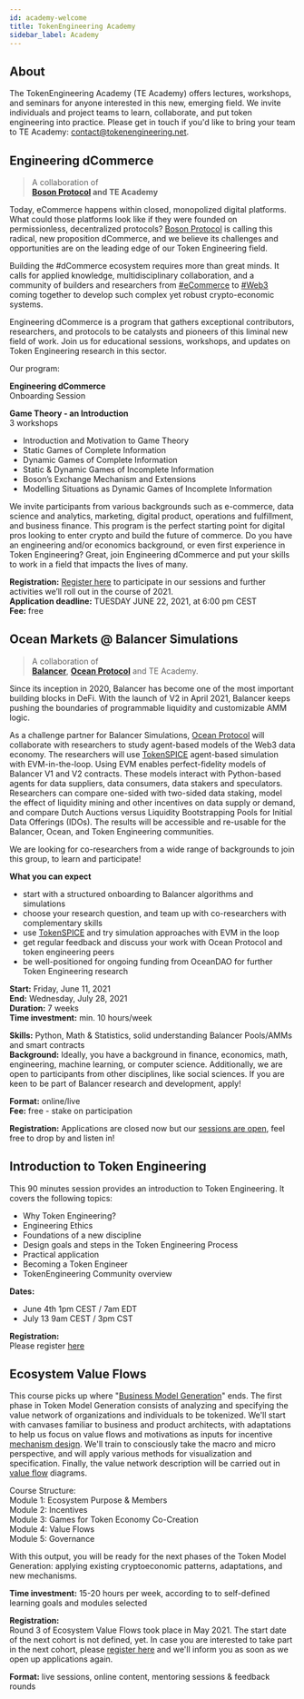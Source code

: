 ```yaml
---
id: academy-welcome
title: TokenEngineering Academy
sidebar_label: Academy
---
```

## About

The TokenEngineering Academy (TE Academy) offers lectures, workshops, and seminars for anyone interested in this new, emerging field. We invite individuals and project teams to learn, collaborate, and put token engineering into practice. Please get in touch if you'd like to bring your team to TE Academy: <contact@tokenengineering.net>.  

## Engineering dCommerce

> A collaboration of  
> **[Boson Protocol](https://bosonprotocol.io) and TE Academy**

Today, eCommerce happens within closed, monopolized digital platforms. What could those platforms look like if they were founded on permissionless, decentralized protocols? [Boson Protocol](https://www.bosonprotocol.io) is calling this radical, new proposition dCommerce, and we believe its challenges and opportunities are on the leading edge of our Token Engineering field. 

Building the #dCommerce ecosystem requires more than great minds. It calls for applied knowledge, multidisciplinary collaboration, and a community of builders and researchers from [#eCommerce](https://twitter.com/hashtag/eCommerce?src=hashtag_click) to [#Web3](https://twitter.com/hashtag/Web3?src=hashtag_click) coming together to develop such complex yet robust crypto-economic systems.

Engineering dCommerce is a program that gathers exceptional contributors, researchers, and protocols to be catalysts and pioneers of this liminal new field of work. Join us for educational sessions, workshops, and updates on Token Engineering research in this sector.

Our program:  

**Engineering dCommerce**  
Onboarding Session   

**Game Theory - an Introduction**    
3 workshops  
- Introduction and Motivation to Game Theory
- Static Games of Complete Information
- Dynamic Games of Complete Information
- Static & Dynamic Games of Incomplete Information
- Boson’s Exchange Mechanism and Extensions
- Modelling Situations as Dynamic Games of Incomplete Information


We invite participants from various backgrounds such as e-commerce, data science and analytics, marketing, digital product, operations and fulfillment, and business finance. This program is the perfect starting point for digital pros looking to enter crypto and build the future of commerce.
Do you have an engineering and/or economics background, or even first experience in Token Engineering? Great, join Engineering dCommerce and put your skills to work in a field that impacts the lives of many.

**Registration:**
[Register here](https://forms.gle/g3L5WBLCRZLp7ezu8) to participate in our sessions and further activities we’ll roll out in the course of 2021.  
**Application deadline:** TUESDAY JUNE 22, 2021, at 6:00 pm CEST  
**Fee:** free


## Ocean Markets @ Balancer Simulations

> A collaboration of  
> **[Balancer](https://balancer.finance/)**, **[Ocean Protocol](https://oceanprotocol.com)** and TE Academy.

Since its inception in 2020, Balancer has become one of the most important building blocks in DeFi. With the launch of V2 in April 2021, Balancer keeps pushing the boundaries of programmable liquidity and customizable AMM logic. 

As a challenge partner for Balancer Simulations, [Ocean Protocol](https://oceanprotocol.com) will collaborate with researchers to study agent-based models of the Web3 data economy. The researchers will use [TokenSPICE](https://github.com/oceanprotocol/tokenspice2) agent-based simulation with EVM-in-the-loop. Using EVM enables perfect-fidelity models of Balancer V1 and V2 contracts. These models interact with Python-based agents for data suppliers, data consumers, data stakers and speculators. Researchers can compare one-sided with two-sided data staking, model the effect of liquidity mining and other incentives on data supply or demand, and compare Dutch Auctions versus Liquidity Bootstrapping Pools for Initial Data Offerings (IDOs). The results will be accessible and re-usable for the Balancer, Ocean, and Token Engineering communities.

We are looking for co-researchers from a wide range of backgrounds to join this group, to learn and participate!

**What you can expect**
* start with a structured onboarding to Balancer algorithms and simulations
* choose your research question, and team up with co-researchers with complementary skills
* use [TokenSPICE](https://github.com/oceanprotocol/tokenspice2) and try simulation approaches with EVM in the loop
* get regular feedback and discuss your work with Ocean Protocol and token engineering peers
* be well-positioned for ongoing funding from OceanDAO for further Token Engineering research  

**Start:** Friday, June 11, 2021  
**End:**  Wednesday, July 28, 2021  
**Duration:** 7 weeks  
**Time investment:** min. 10 hours/week  

**Skills:** Python, Math & Statistics, solid understanding Balancer Pools/AMMs and smart contracts  
**Background:** Ideally, you have a background in finance, economics, math, engineering, machine learning, or computer science. Additionally, we are open to participants from other disciplines, like social sciences. If you are keen to be part of Balancer research and development, apply! 

**Format:** online/live  
**Fee:** free - stake on participation 

**Registration:** Applications are closed now but our [sessions are open](https://calendar.google.com/calendar/u/0?cid=NThubWhyaXNjYzc3bWVrbWU2YTMxNWJzY29AZ3JvdXAuY2FsZW5kYXIuZ29vZ2xlLmNvbQ), feel free to drop by and listen in! 


## Introduction to Token Engineering

This 90 minutes session provides an introduction to Token Engineering. It covers the following topics:  
- Why Token Engineering?
- Engineering Ethics
- Foundations of a new discipline
- Design goals and steps in the Token Engineering Process
- Practical application
- Becoming a Token Engineer
- TokenEngineering Community overview
  
**Dates:**  
- June 4th 1pm CEST / 7am EDT
- July 13 9am CEST / 3pm CST  

**Registration:**  
Please register [here](https://www.eventbrite.de/e/te-academy-introduction-to-token-engineering-tickets-157248170511)


## Ecosystem Value Flows

This course picks up where "[Business Model Generation](https://en.wikipedia.org/wiki/Business_Model_Canvas#cite_note-Osterwalder2010-3)" ends. The first phase in Token Model Generation consists of analyzing and specifying the value network of organizations and individuals to be tokenized. We'll start with canvases familiar to business and product architects, with adaptations to help us focus on value flows and motivations as inputs for incentive [mechanism design](https://en.wikipedia.org/wiki/Mechanism_design). We'll train to consciously take the macro and micro perspective, and will apply various methods for visualization and specification. Finally, the value network description will be carried out in [value flow](https://systemic2016.wordpress.com/system-dynamics-stock-and-flow-modelling/) diagrams.  

Course Structure:  
Module 1: Ecosystem Purpose & Members  
Module 2: Incentives  
Module 3: Games for Token Economy Co-Creation  
Module 4: Value Flows  
Module 5: Governance  

With this output, you will be ready for the next phases of the Token Model Generation: applying existing cryptoeconomic patterns, adaptations, and new mechanisms.  

**Time investment:** 15-20 hours per week, according to to self-defined learning goals and modules selected 

**Registration:**  
Round 3 of Ecosystem Value Flows took place in May 2021. The start date of the next cohort is not defined, yet.
In case you are interested to take part in the next cohort, please [register here](https://forms.gle/qPs7BCjh4tAADpfV7) and we'll inform you as soon as we open up applications again. 

**Format:** live sessions, online content, mentoring sessions & feedback rounds 




 





